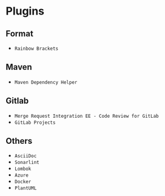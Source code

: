 # Plugins

## Format

* `Rainbow Brackets`

## Maven

* `Maven Dependency Helper`

## Gitlab

* `Merge Request Integration EE - Code Review for GitLab`
* `GitLab Projects`

## Others

* `AsciiDoc`
* `Sonarlint`
* `Lombok`
* `Azure`
* `Docker`
* `PlantUML`
